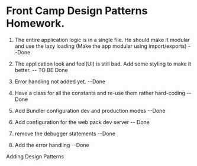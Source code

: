 # Front Camp Design Patterns Homework.


1. The entire application logic is in a single file. He should make it modular and use the lazy loading (Make the app modular using import/exports)  --Done

2. The application look and feel(UI) is still bad. Add some styling to make it better. -- TO BE Done

3. Error handling not added yet. --Done

4. Have a class for all the constants and re-use them rather hard-coding --Done

5. Add Bundler configuration dev and production modes --Done

6. Add configuration for the web pack dev server -- Done

7. remove the debugger statements --Done

8. Add the error handling --Done

Adding Design Patterns


